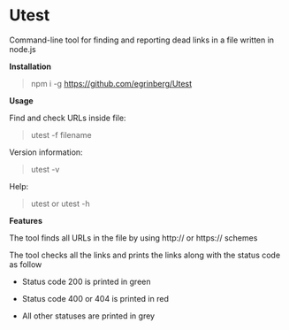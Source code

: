 # Utest

Command-line tool for finding and reporting dead links in a file written in node.js

**Installation**

> npm i -g https://github.com/egrinberg/Utest


**Usage**

Find and check URLs inside file:

> utest -f filename

Version information:

> utest -v

Help:

> utest or utest -h


**Features**

The tool finds all URLs in the file by using http:// or https:// schemes

The tool checks all the links and prints the links along with the status code as follow

- Status code 200 is printed in green

- Status code 400 or 404 is printed in red

- All other statuses are printed in grey
